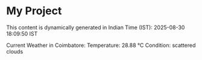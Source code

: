 # My Project

This content is dynamically generated in Indian Time (IST): 2025-08-30 18:09:50 IST


Current Weather in Coimbatore:
Temperature: 28.88 °C
Condition: scattered clouds
